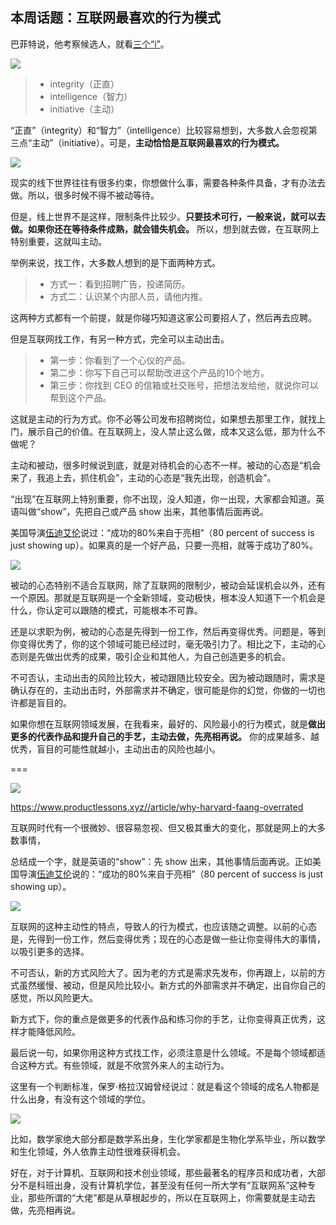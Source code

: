 ## 本周话题：互联网最喜欢的行为模式

巴菲特说，他考察候选人，就看[三个“i”](https://www.inc.com/marcel-schwantes/warren-buffett-hiring-top-talent-characteristics.html)。

![](https://cdn.beekka.com/blogimg/asset/202207/bg2022071611.webp)

> - integrity（正直）
> - intelligence（智力）
> - initiative（主动）

“正直”（integrity）和“智力”（intelligence）比较容易想到，大多数人会忽视第三点“主动”（initiative）。可是，**主动恰恰是互联网最喜欢的行为模式。**

![](https://cdn.beekka.com/blogimg/asset/202207/bg2022071612.webp)

现实的线下世界往往有很多约束，你想做什么事，需要各种条件具备，才有办法去做。所以，很多时候不得不被动等待。

但是，线上世界不是这样，限制条件比较少。**只要技术可行，一般来说，就可以去做。如果你还在等待条件成熟，就会错失机会。** 所以，想到就去做，在互联网上特别重要，这就叫主动。

举例来说，找工作，大多数人想到的是下面两种方式。

> - 方式一：看到招聘广告，投递简历。
> - 方式二：认识某个内部人员，请他内推。

这两种方式都有一个前提，就是你碰巧知道这家公司要招人了，然后再去应聘。

但是互联网找工作，有另一种方式，完全可以主动出击。

> - 第一步：你看到了一个心仪的产品。
> - 第二步：你写下自己可以帮助改进这个产品的10个地方。
> - 第三步：你找到 CEO 的信箱或社交账号，把想法发给他，就说你可以帮到这个产品。

这就是主动的行为方式。你不必等公司发布招聘岗位，如果想去那里工作，就找上门，展示自己的价值。在互联网上，没人禁止这么做，成本又这么低，那为什么不做呢？

主动和被动，很多时候说到底，就是对待机会的心态不一样。被动的心态是“机会来了，我追上去，抓住机会”，主动的心态是“我先出现，创造机会”。

“出现”在互联网上特别重要，你不出现，没人知道，你一出现，大家都会知道。英语叫做“show”，先把自己或产品 show 出来，其他事情后面再说。

美国导演[伍迪艾伦](https://tompeters.com/2008/06/eighty-percent-of-success-is-showing-up/)说过：“成功的80%来自于亮相”（80 percent of success is just showing up）。如果真的是一个好产品，只要一亮相，就等于成功了80%。

![](https://cdn.beekka.com/blogimg/asset/202207/bg2022071906.webp)

被动的心态特别不适合互联网，除了互联网的限制少，被动会延误机会以外，还有一个原因。那就是互联网是一个全新领域，变动极快，根本没人知道下一个机会是什么，你认定可以跟随的模式，可能根本不可靠。

还是以求职为例，被动的心态是先得到一份工作，然后再变得优秀。问题是，等到你变得优秀了，你的这个领域可能已经过时，毫无吸引力了。相比之下，主动的心态则是先做出优秀的成果，吸引企业和其他人，为自己创造更多的机会。 

不可否认，主动出击的风险比较大，被动跟随比较安全。因为被动跟随时，需求是确认存在的，主动出击时，外部需求并不确定，很可能是你的幻觉，你做的一切也许都是盲目的。

如果你想在互联网领域发展，在我看来，最好的、风险最小的行为模式，就是**做出更多的代表作品和提升自己的手艺，主动去做，先亮相再说。** 你的成果越多、越优秀，盲目的可能性就越小，主动出击的风险也越小。

===

![](https://cdn.beekka.com/blogimg/asset/202207/bg2022071613.webp)

https://www.productlessons.xyz//article/why-harvard-faang-overrated

互联网时代有一个很微妙、很容易忽视、但又极其重大的变化，那就是网上的大多数事情，

总结成一个字，就是英语的“show”：先 show 出来，其他事情后面再说。正如美国导演[伍迪艾伦](https://tompeters.com/2008/06/eighty-percent-of-success-is-showing-up/)说的：“成功的80%来自于亮相”（80 percent of success is just showing up）。

![](https://uploads-ssl.webflow.com/6036cf6ddcc77dbf6df8fe1e/60f53553fb792df4d27ac418_Screen%20Shot%202021-07-16%20at%205.30.35%20PM.png)

互联网的这种主动性的特点，导致人的行为模式，也应该随之调整。以前的心态是，先得到一份工作，然后变得优秀；现在的心态是做一些让你变得伟大的事情，以吸引更多的选择。 

不可否认，新的方式风险大了。因为老的方式是需求先发布，你再跟上，以前的方式虽然缓慢、被动，但是风险比较小。新方式的外部需求并不确定，出自你自己的感觉，所以风险更大。

新方式下，你的重点是做更多的代表作品和练习你的手艺，让你变得真正优秀，这样才能降低风险。

最后说一句，如果你用这种方式找工作，必须注意是什么领域。不是每个领域都适合这种方式。有些领域，就是不欣赏外来人的主动行为。

这里有一个判断标准，保罗·格拉汉姆曾经说过：就是看这个领域的成名人物都是什么出身，有没有这个领域的学位。

![](https://uploads-ssl.webflow.com/6036cf6ddcc77dbf6df8fe1e/60f5358cb1e2f2b29e3bdf8e_Screen%20Shot%202021-07-16%20at%206.07.15%20PM.png)

比如，数学家绝大部分都是数学系出身，生化学家都是生物化学系毕业，所以数学和生化领域，外人依靠主动性很难获得机会。

好在，对于计算机、互联网和技术创业领域，那些最著名的程序员和成功者，大部分不是科班出身，没有计算机学位，甚至没有任何一所大学有“互联网系”这种专业，那些所谓的“大佬”都是从草根起步的，所以在互联网上，你需要就是主动去做，先亮相再说。
